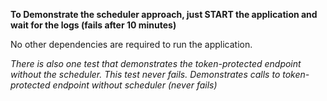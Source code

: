 **To Demonstrate the scheduler approach, just START the application and wait for the logs (fails after 10 minutes)**

No other dependencies are required to run the application.

_There is also one test that demonstrates the token-protected endpoint without the scheduler. This test never fails.
Demonstrates calls to token-protected endpoint without scheduler (never fails)_
